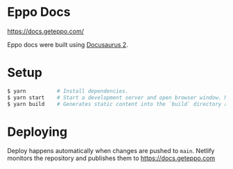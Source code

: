 # Eppo Docs

https://docs.geteppo.com/

Eppo docs were built using [Docusaurus 2](https://docusaurus.io/).

# Setup

```sh
$ yarn          # Install dependencies.
$ yarn start    # Start a development server and open browser window. Most changes are reflected live without having to restart the server.
$ yarn build    # Generates static content into the `build` directory and can be served using any static contents hosting service.
```

# Deploying

Deploy happens automatically when changes are pushed to `main`. Netlify monitors the repository and publishes them to https://docs.geteppo.com
